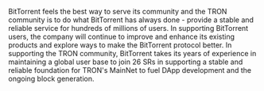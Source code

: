 BitTorrent feels the best way to serve its community and the TRON community is to do what BitTorrent has always done - provide a stable and reliable service for hundreds of millions of users.  In supporting BitTorrent users, the company will continue to improve and enhance its existing products and explore ways to make the BitTorrent protocol better.  In supporting the TRON community, BitTorrent takes its years of experience in maintaining a global user base to join 26 SRs in supporting a stable and reliable foundation for TRON's MainNet to fuel DApp development and the ongoing block generation.

